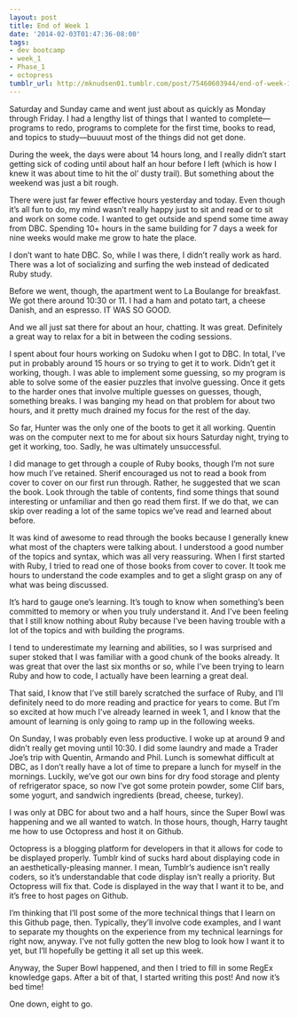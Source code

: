 ```yaml
---
layout: post
title: End of Week 1
date: '2014-02-03T01:47:36-08:00'
tags:
- dev bootcamp
- week_1
- Phase_1
- octopress
tumblr_url: http://mknudsen01.tumblr.com/post/75460603944/end-of-week-1
---
```

Saturday and Sunday came and went just about as quickly as Monday through Friday. I had a lengthy list of things that I wanted to complete—programs to redo, programs to complete for the first time, books to read, and topics to study—buuuut most of the things did not get done.

During the week, the days were about 14 hours long, and I really didn’t start getting sick of coding until about half an hour before I left (which is how I knew it was about time to hit the ol’ dusty trail). But something about the weekend was just a bit rough.

There were just far fewer effective hours yesterday and today. Even though it’s all fun to do, my mind wasn’t really happy just to sit and read or to sit and work on some code. I wanted to get outside and spend some time away from DBC. Spending 10+ hours in the same building for 7 days a week for nine weeks would make me grow to hate the place.

I don’t want to hate DBC. So, while I was there, I didn’t really work as hard. There was a lot of socializing and surfing the web instead of dedicated Ruby study.

Before we went, though, the apartment went to La Boulange for breakfast. We got there around 10:30 or 11. I had a ham and potato tart, a cheese Danish, and an espresso. IT WAS SO GOOD.

And we all just sat there for about an hour, chatting. It was great. Definitely a great way to relax for a bit in between the coding sessions.

I spent about four hours working on Sudoku when I got to DBC. In total, I’ve put in probably around 15 hours or so trying to get it to work. Didn’t get it working, though. I was able to implement some guessing, so my program is able to solve some of the easier puzzles that involve guessing. Once it gets to the harder ones that involve multiple guesses on guesses, though, something breaks. I was banging my head on that problem for about two hours, and it pretty much drained my focus for the rest of the day.

So far, Hunter was the only one of the boots to get it all working. Quentin was on the computer next to me for about six hours Saturday night, trying to get it working, too. Sadly, he was ultimately unsuccessful.

I did manage to get through a couple of Ruby books, though I’m not sure how much I’ve retained. Sherif encouraged us not to read a book from cover to cover on our first run through. Rather, he suggested that we scan the book. Look through the table of contents, find some things that sound interesting or unfamiliar and then go read them first. If we do that, we can skip over reading a lot of the same topics we’ve read and learned about before.

It was kind of awesome to read through the books because I generally knew what most of the chapters were talking about. I understood a good number of the topics and syntax, which was all very reassuring. When I first started with Ruby, I tried to read one of those books from cover to cover. It took me hours to understand the code examples and to get a slight grasp on any of what was being discussed.

It’s hard to gauge one’s learning. It’s tough to know when something’s been committed to memory or when you truly understand it. And I’ve been feeling that I still know nothing about Ruby because I’ve been having trouble with a lot of the topics and with building the programs.

I tend to underestimate my learning and abilities, so I was surprised and super stoked that I was familiar with a good chunk of the books already. It was great that over the last six months or so, while I’ve been trying to learn Ruby and how to code, I actually have been learning a great deal.

That said, I know that I’ve still barely scratched the surface of Ruby, and I’ll definitely need to do more reading and practice for years to come. But I’m so excited at how much I’ve already learned in week 1, and I know that the amount of learning is only going to ramp up in the following weeks.

On Sunday, I was probably even less productive. I woke up at around 9 and didn’t really get moving until 10:30. I did some laundry and made a Trader Joe’s trip with Quentin, Armando and Phil. Lunch is somewhat difficult at DBC, as I don’t really have a lot of time to prepare a lunch for myself in the mornings. Luckily, we’ve got our own bins for dry food storage and plenty of refrigerator space, so now I’ve got some protein powder, some Clif bars, some yogurt, and sandwich ingredients (bread, cheese, turkey).

I was only at DBC for about two and a half hours, since the Super Bowl was happening and we all wanted to watch. In those hours, though, Harry taught me how to use Octopress and host it on Github.

Octopress is a blogging platform for developers in that it allows for code to be displayed properly. Tumblr kind of sucks hard about displaying code in an aesthetically-pleasing manner. I mean, Tumblr’s audience isn’t really coders, so it’s understandable that code display isn’t really a priority. But Octopress will fix that. Code is displayed in the way that I want it to be, and it’s free to host pages on Github.

I’m thinking that I’ll post some of the more technical things that I learn on this Github page, then. Typically, they’ll involve code examples, and I want to separate my thoughts on the experience from my technical learnings for right now, anyway. I’ve not fully gotten the new blog to look how I want it to yet, but I’ll hopefully be getting it all set up this week.

Anyway, the Super Bowl happened, and then I tried to fill in some RegEx knowledge gaps. After a bit of that, I started writing this post! And now it’s bed time!

One down, eight to go.
